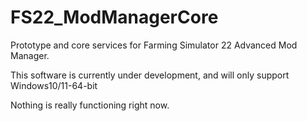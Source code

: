 # FS22_ModManagerCore
Prototype and core services for Farming Simulator 22 Advanced Mod Manager.

This software is currently under development, and will only support Windows10/11-64-bit

Nothing is really functioning right now.
